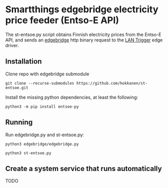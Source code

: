 # Smartthings edgebridge electricity price feeder (Entso-E API)

The st-entsoe.py script obtains Finnish electricity prices from the Entso-E API, and sends an [edgebridge](https://github.com/toddaustin07/edgebridge) http binary request to the [LAN Trigger](https://github.com/toddaustin07/lantrigger) edge driver.

## Installation
Clone repo with edgebridge submodule
```
git clone --recurse-submodules https://github.com/hokkanen/st-entsoe.git
```

Install the missing python dependencies, at least the following:
```
python3 -m pip install entsoe-py
```

## Running
Run edgebridge.py and st-entsoe.py:
```
python3 edgebridge/edgebridge.py
```
```
python3 st-entsoe.py
```

## Create a system service that runs automatically
TODO
